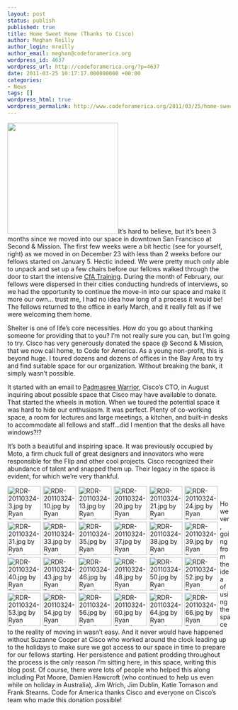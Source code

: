 ```yaml
---
layout: post
status: publish
published: true
title: Home Sweet Home (Thanks to Cisco)
author: Meghan Reilly
author_login: mreilly
author_email: meghan@codeforamerica.org
wordpress_id: 4637
wordpress_url: http://codeforamerica.org/?p=4637
date: 2011-03-25 10:17:17.000000000 +00:00
categories:
- News
tags: []
wordpress_html: true
wordpress_permalink: http://www.codeforamerica.org/2011/03/25/home-sweet-home-thanks-to-cisco/
---
```


<p><img alt="" class="alignright" src="http://codeforamerica.org/img/crushed.jpg" width="250px"/>It’s hard to believe, but it’s been 3 months since we moved into our space in downtown San Francisco at Second &amp; Mission. The first few weeks were a bit hectic (see for yourself, right) as we moved in on December 23 with less than 2 weeks before our fellows started on January 5. Hectic indeed. We were pretty much only able to unpack and set up a few chairs before our fellows walked through the door to start the intensive <a href="http://codeforamerica.org/the-2011-cfa-institute/">CfA Training</a>. During the month of February, our fellows were dispersed in their cities conducting hundreds of interviews, so we had the opportunity to continue the move-in into our space and make it more our own… trust me, I had no idea how long of a process it would be! The fellows returned to the office in early March, and it really felt as if we were welcoming them home.</p>
<p>Shelter is one of life’s core necessities. How do you go about thanking someone for providing that to you? I’m not really sure you can, but I’m going to try. Cisco has very generously donated the space @ Second &amp; Mission, that we now call home, to Code for America. As a young non-profit, this is beyond huge. I toured dozens and dozens of offices in the Bay Area to try and find suitable space for our organization. Without breaking the bank, it simply wasn’t possible.</p>
<p>It started with an email to <a href="http://newsroom.cisco.com/dlls/execs/warrior-padmasree.html">Padmasree Warrior</a>, Cisco’s CTO, in August inquiring about possible space that Cisco may have available to donate. That started the wheels in motion. When we toured the potential space it was hard to hide our enthusiasm. It was perfect. Plenty of co-working space, a room for lectures and large meetings, a kitchen, and built-in desks to accommodate all fellows and staff…did I mention that the desks all have windows?!?</p>
<p>It’s both a beautiful and inspiring space. It was previously occupied by Moto, a firm chuck full of great designers and innovators who were responsible for the Flip and other cool projects. Cisco recognized their abundance of talent and snapped them up. Their legacy in the space is evident, for which we’re very thankful.</p>
<div class="clearfix" id="setThumbs">
<div class="setThumbs-indv" id="setThumbs-indv5556230721_div"><span class="photo_container pc_s" id="photo_thumb5556230721"><a class="image_link" href="http://flickr.com/photos/lastminuteracer/5556230721/in/set-72157626216945817/" title="RDR-20110324-3.jpg by Ryan Resella"><img alt="RDR-20110324-3.jpg by Ryan Resella" border="0" class="pc_img" height="75" src="http://farm6.static.flickr.com/5097/5556230721_dde073435d_s.jpg" width="75"/></a></span></div>
<div class="setThumbs-indv" id="setThumbs-indv5556816744_div"><span class="photo_container pc_s" id="photo_thumb5556816744"><a class="image_link" href="http://flickr.com/photos/lastminuteracer/5556816744/in/set-72157626216945817/" title="RDR-20110324-10.jpg by Ryan Resella"><img alt="RDR-20110324-10.jpg by Ryan Resella" border="0" class="pc_img" height="75" src="http://farm6.static.flickr.com/5259/5556816744_06a87725e4_s.jpg" width="75"/></a></span></div>
<div class="setThumbs-indv" id="setThumbs-indv5556817934_div"><span class="photo_container pc_s" id="photo_thumb5556817934"><a class="image_link" href="http://flickr.com/photos/lastminuteracer/5556817934/in/set-72157626216945817/" title="RDR-20110324-13.jpg by Ryan Resella"><img alt="RDR-20110324-13.jpg by Ryan Resella" border="0" class="pc_img" height="75" src="http://farm6.static.flickr.com/5174/5556817934_a1d591eded_s.jpg" width="75"/></a></span></div>
<div class="setThumbs-indv" id="setThumbs-indv5556234127_div"><span class="photo_container pc_s" id="photo_thumb5556234127"><a class="image_link" href="http://flickr.com/photos/lastminuteracer/5556234127/in/set-72157626216945817/" title="RDR-20110324-20.jpg by Ryan Resella"><img alt="RDR-20110324-20.jpg by Ryan Resella" border="0" class="pc_img" height="75" src="http://farm6.static.flickr.com/5181/5556234127_5e5365dcf7_s.jpg" width="75"/></a></span></div>
<div class="setThumbs-indv" id="setThumbs-indv5556235159_div"><span class="photo_container pc_s" id="photo_thumb5556235159"><a class="image_link" href="http://flickr.com/photos/lastminuteracer/5556235159/in/set-72157626216945817/" title="RDR-20110324-21.jpg by Ryan Resella"><img alt="RDR-20110324-21.jpg by Ryan Resella" border="0" class="pc_img" height="75" src="http://farm6.static.flickr.com/5099/5556235159_1ae99ac66a_s.jpg" width="75"/></a></span></div>
<div class="setThumbs-indv" id="setThumbs-indv5556821366_div"><span class="photo_container pc_s" id="photo_thumb5556821366"><a class="image_link" href="http://flickr.com/photos/lastminuteracer/5556821366/in/set-72157626216945817/" title="RDR-20110324-24.jpg by Ryan Resella"><img alt="RDR-20110324-24.jpg by Ryan Resella" border="0" class="pc_img" height="75" src="http://farm6.static.flickr.com/5099/5556821366_dd11b0fe15_s.jpg" width="75"/></a></span></div>
<div class="setThumbs-indv" id="setThumbs-indv5556239009_div"><span class="photo_container pc_s" id="photo_thumb5556239009"><a class="image_link" href="http://flickr.com/photos/lastminuteracer/5556239009/in/set-72157626216945817/" title="RDR-20110324-31.jpg by Ryan Resella"><img alt="RDR-20110324-31.jpg by Ryan Resella" border="0" class="pc_img" height="75" src="http://farm6.static.flickr.com/5139/5556239009_898da4c222_s.jpg" width="75"/></a></span></div>
<div class="setThumbs-indv" id="setThumbs-indv5556824792_div"><span class="photo_container pc_s" id="photo_thumb5556824792"><a class="image_link" href="http://flickr.com/photos/lastminuteracer/5556824792/in/set-72157626216945817/" title="RDR-20110324-33.jpg by Ryan Resella"><img alt="RDR-20110324-33.jpg by Ryan Resella" border="0" class="pc_img" height="75" src="http://farm6.static.flickr.com/5188/5556824792_9d277bb34c_s.jpg" width="75"/></a></span></div>
<div class="setThumbs-indv" id="setThumbs-indv5556825868_div"><span class="photo_container pc_s" id="photo_thumb5556825868"><a class="image_link" href="http://flickr.com/photos/lastminuteracer/5556825868/in/set-72157626216945817/" title="RDR-20110324-35.jpg by Ryan Resella"><img alt="RDR-20110324-35.jpg by Ryan Resella" border="0" class="pc_img" height="75" src="http://farm6.static.flickr.com/5264/5556825868_7fa21d8935_s.jpg" width="75"/></a></span></div>
<div class="setThumbs-indv" id="setThumbs-indv5556241985_div"><span class="photo_container pc_s" id="photo_thumb5556241985"><a class="image_link" href="http://flickr.com/photos/lastminuteracer/5556241985/in/set-72157626216945817/" title="RDR-20110324-37.jpg by Ryan Resella"><img alt="RDR-20110324-37.jpg by Ryan Resella" border="0" class="pc_img" height="75" src="http://farm6.static.flickr.com/5145/5556241985_0435e2d763_s.jpg" width="75"/></a></span></div>
<div class="setThumbs-indv" id="setThumbs-indv5556827802_div"><span class="photo_container pc_s" id="photo_thumb5556827802"><a class="image_link" href="http://flickr.com/photos/lastminuteracer/5556827802/in/set-72157626216945817/" title="RDR-20110324-38.jpg by Ryan Resella"><img alt="RDR-20110324-38.jpg by Ryan Resella" border="0" class="pc_img" height="75" src="http://farm6.static.flickr.com/5132/5556827802_7b5250d361_s.jpg" width="75"/></a></span></div>
<div class="setThumbs-indv" id="setThumbs-indv5556244089_div"><span class="photo_container pc_s" id="photo_thumb5556244089"><a class="image_link" href="http://flickr.com/photos/lastminuteracer/5556244089/in/set-72157626216945817/" title="RDR-20110324-39.jpg by Ryan Resella"><img alt="RDR-20110324-39.jpg by Ryan Resella" border="0" class="pc_img" height="75" src="http://farm6.static.flickr.com/5228/5556244089_b8981d3d63_s.jpg" width="75"/></a></span></div>
<div class="setThumbs-indv" id="setThumbs-indv5556244993_div"><span class="photo_container pc_s" id="photo_thumb5556244993"><a class="image_link" href="http://flickr.com/photos/lastminuteracer/5556244993/in/set-72157626216945817/" title="RDR-20110324-40.jpg by Ryan Resella"><img alt="RDR-20110324-40.jpg by Ryan Resella" border="0" class="pc_img" height="75" src="http://farm6.static.flickr.com/5057/5556244993_6c1b81892e_s.jpg" width="75"/></a></span></div>
<div class="setThumbs-indv" id="setThumbs-indv5556830844_div"><span class="photo_container pc_s" id="photo_thumb5556830844"><a class="image_link" href="http://flickr.com/photos/lastminuteracer/5556830844/in/set-72157626216945817/" title="RDR-20110324-43.jpg by Ryan Resella"><img alt="RDR-20110324-43.jpg by Ryan Resella" border="0" class="pc_img" height="75" src="http://farm6.static.flickr.com/5016/5556830844_9acbb080dd_s.jpg" width="75"/></a></span></div>
<div class="setThumbs-indv" id="setThumbs-indv5556247045_div"><span class="photo_container pc_s" id="photo_thumb5556247045"><a class="image_link" href="http://flickr.com/photos/lastminuteracer/5556247045/in/set-72157626216945817/" title="RDR-20110324-46.jpg by Ryan Resella"><img alt="RDR-20110324-46.jpg by Ryan Resella" border="0" class="pc_img" height="75" src="http://farm6.static.flickr.com/5141/5556247045_251bae56ae_s.jpg" width="75"/></a></span></div>
<div class="setThumbs-indv" id="setThumbs-indv5556248199_div"><span class="photo_container pc_s" id="photo_thumb5556248199"><a class="image_link" href="http://flickr.com/photos/lastminuteracer/5556248199/in/set-72157626216945817/" title="RDR-20110324-48.jpg by Ryan Resella"><img alt="RDR-20110324-48.jpg by Ryan Resella" border="0" class="pc_img" height="75" src="http://farm6.static.flickr.com/5264/5556248199_dbed1e1298_s.jpg" width="75"/></a></span></div>
<div class="setThumbs-indv" id="setThumbs-indv5556249071_div"><span class="photo_container pc_s" id="photo_thumb5556249071"><a class="image_link" href="http://flickr.com/photos/lastminuteracer/5556249071/in/set-72157626216945817/" title="RDR-20110324-50.jpg by Ryan Resella"><img alt="RDR-20110324-50.jpg by Ryan Resella" border="0" class="pc_img" height="75" src="http://farm6.static.flickr.com/5184/5556249071_039d917659_s.jpg" width="75"/></a></span></div>
<div class="setThumbs-indv" id="setThumbs-indv5556835076_div"><span class="photo_container pc_s" id="photo_thumb5556835076"><a class="image_link" href="http://flickr.com/photos/lastminuteracer/5556835076/in/set-72157626216945817/" title="RDR-20110324-52.jpg by Ryan Resella"><img alt="RDR-20110324-52.jpg by Ryan Resella" border="0" class="pc_img" height="75" src="http://farm6.static.flickr.com/5252/5556835076_4a687e0fb4_s.jpg" width="75"/></a></span></div>
<div class="setThumbs-indv" id="setThumbs-indv5556251069_div"><span class="photo_container pc_s" id="photo_thumb5556251069"><a class="image_link" href="http://flickr.com/photos/lastminuteracer/5556251069/in/set-72157626216945817/" title="RDR-20110324-53.jpg by Ryan Resella"><img alt="RDR-20110324-53.jpg by Ryan Resella" border="0" class="pc_img" height="75" src="http://farm6.static.flickr.com/5014/5556251069_0b97806124_s.jpg" width="75"/></a></span></div>
<div class="setThumbs-indv" id="setThumbs-indv5556836986_div"><span class="photo_container pc_s" id="photo_thumb5556836986"><a class="image_link" href="http://flickr.com/photos/lastminuteracer/5556836986/in/set-72157626216945817/" title="RDR-20110324-54.jpg by Ryan Resella"><img alt="RDR-20110324-54.jpg by Ryan Resella" border="0" class="pc_img" height="75" src="http://farm6.static.flickr.com/5261/5556836986_7a4cc88f3d_s.jpg" width="75"/></a></span></div>
<div class="setThumbs-indv" id="setThumbs-indv5556252839_div"><span class="photo_container pc_s" id="photo_thumb5556252839"><a class="image_link" href="http://flickr.com/photos/lastminuteracer/5556252839/in/set-72157626216945817/" title="RDR-20110324-56.jpg by Ryan Resella"><img alt="RDR-20110324-56.jpg by Ryan Resella" border="0" class="pc_img" height="75" src="http://farm6.static.flickr.com/5227/5556252839_956299c863_s.jpg" width="75"/></a></span></div>
<div class="setThumbs-indv" id="setThumbs-indv5556253909_div"><span class="photo_container pc_s" id="photo_thumb5556253909"><a class="image_link" href="http://flickr.com/photos/lastminuteracer/5556253909/in/set-72157626216945817/" title="RDR-20110324-60.jpg by Ryan Resella"><img alt="RDR-20110324-60.jpg by Ryan Resella" border="0" class="pc_img" height="75" src="http://farm6.static.flickr.com/5180/5556253909_e03e3a41ca_s.jpg" width="75"/></a></span></div>
<div class="setThumbs-indv" id="setThumbs-indv5556254893_div"><span class="photo_container pc_s" id="photo_thumb5556254893"><a class="image_link" href="http://flickr.com/photos/lastminuteracer/5556254893/in/set-72157626216945817/" title="RDR-20110324-64.jpg by Ryan Resella"><img alt="RDR-20110324-64.jpg by Ryan Resella" border="0" class="pc_img" height="75" src="http://farm6.static.flickr.com/5102/5556254893_d9d75674de_s.jpg" width="75"/></a></span></div>
<div class="setThumbs-indv" id="setThumbs-indv5556840780_div"><span class="photo_container pc_s" id="photo_thumb5556840780"><a class="image_link" href="http://flickr.com/photos/lastminuteracer/5556840780/in/set-72157626216945817/" title="RDR-20110324-66.jpg by Ryan Resella"><img alt="RDR-20110324-66.jpg by Ryan Resella" border="0" class="pc_img" height="75" src="http://farm6.static.flickr.com/5029/5556840780_dd5d1ab69f_s.jpg" width="75"/></a></span></div>
<p> </p>
</div>
<style> .pc_img {float: left; margin-right: 5px; margin-bottom: 5px;} </style>
<p>However, going from the idea of using the space to the reality of moving in wasn’t easy. And it never would have happened without Suzanne Cooper at Cisco who worked around the clock leading up to the holidays to make sure we got access to our space in time to prepare for our fellows starting. Her persistence and patient prodding throughout the process is the only reason I’m sitting here, in this space, writing this blog post. Of course, there were lots of people who helped this along including Pat Moore, Damien Hawcroft (who continued to help us even while on holiday in Australia), Jim Wrich, Jim Dublin, Katie Tomason and Frank Stearns. Code for America thanks Cisco and everyone on Cisco’s team who made this donation possible!</p>
